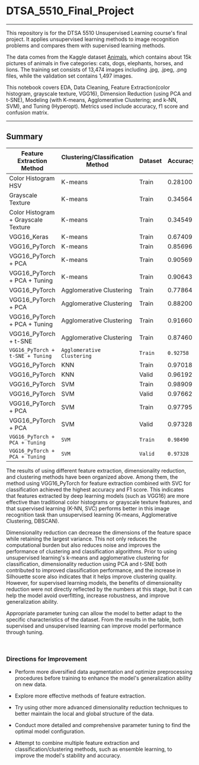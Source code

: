 # DTSA_5510_Final_Project
---

This repository is for the DTSA 5510 Unsupervised Learning course's final project. It applies unsupervised learning methods to image recognition problems and compares them with supervised learning methods.

The data comes from the Kaggle dataset [Animals](https://www.kaggle.com/datasets/antobenedetti/animals/data), which contains about 15k pictures of animals in five categories: cats, dogs, elephants, horses, and lions. The training set consists of 13,474 images including .jpg, .jpeg, .png files, while the validation set contains 1,497 images.

This notebook covers EDA, Data Cleaning, Feature Extraction(color histogram, grayscale texture, VGG16), Dimension Reduction (using PCA and t-SNE), Modeling (with K-means, Agglomerative Clustering; and k-NN, SVM), and Tuning (Hyperopt). Metrics used include accuracy, f1 score and confusion matrix.

---



## Summary


| Feature Extraction Method              | Clustering/Classification Method | Dataset | Accuracy | F1 Score | Silhouette Score |
|----------------------------------------|----------------------------------|---------|----------|----------|------------------|
| Color Histogram HSV                    | K-means                          | Train   | 0.28100  | 0.22006  | 0.14721          |
| Grayscale Texture                      | K-means                          | Train   | 0.34564  | 0.28369  | 0.47389          |
| Color Histogram + Grayscale Texture    | K-means                          | Train   | 0.34549  | 0.28357  | 0.47378          |
| VGG16_Keras                            | K-means                          | Train   | 0.67409  | 0.62173  | 0.10764          |
| VGG16_PyTorch                          | K-means                          | Train   | 0.85696  | 0.85748  | 0.12684          |
| VGG16_PyTorch + PCA                   | K-means                          | Train   | 0.90569  | 0.90649  | 0.52118          |
| VGG16_PyTorch + PCA + Tuning          | K-means                          | Train   | 0.90643  | 0.90721  | 0.52115          |
| VGG16_PyTorch                          | Agglomerative Clustering         | Train   | 0.77864  | 0.76939  | 0.13374          |
| VGG16_PyTorch + PCA                   | Agglomerative Clustering         | Train   | 0.88200  | 0.88277  | 0.51950          |
| VGG16_PyTorch + PCA + Tuning          | Agglomerative Clustering         | Train   | 0.91660  | 0.91703  | 0.51900          |
| VGG16_PyTorch + t-SNE                 | Agglomerative Clustering         | Train   | 0.87460  | 0.87588  | 0.32817          |
| `VGG16_PyTorch + t-SNE + Tuning`        | `Agglomerative Clustering`         | `Train`   | `0.92758`  | `0.92745`  | 0.36202          |
| VGG16_PyTorch                          | KNN                              | Train   | 0.97018  | 0.97016  | -         |
| VGG16_PyTorch                          | KNN                              | Valid   | 0.96192  | 0.96210  | -         |
| VGG16_PyTorch                          | SVM                              | Train   | 0.98909  | 0.98910  | -         |
| VGG16_PyTorch                          | SVM                              | Valid   | 0.97662  | 0.97665  | -         |
| VGG16_PyTorch + PCA                | SVM                              | Train   | 0.97795  | 0.97796  | -         |
| VGG16_PyTorch + PCA                | SVM                              | Valid   | 0.97328  | 0.97328  | -         |
| `VGG16_PyTorch + PCA + Tuning`       | `SVM`                              | `Train`   | `0.98490`  | `0.98491`  | -         |
| `VGG16_PyTorch + PCA + Tuning`       | `SVM`                              | `Valid`   | `0.97328`  | `0.97331`  | -         |


The results of using different feature extraction, dimensionality reduction, and clustering methods have been organized above. Among them, the method using VGG16_PyTorch for feature extraction combined with SVC for classification achieved the highest accuracy and F1 score. This indicates that features extracted by deep learning models (such as VGG16) are more effective than traditional color histograms or grayscale texture features, and that supervised learning (K-NN, SVC) performs better in this image recognition task than unsupervised learning (K-means, Agglomerative Clustering, DBSCAN).

Dimensionality reduction can decrease the dimensions of the feature space while retaining the largest variance. This not only reduces the computational burden but also reduces noise and improves the performance of clustering and classification algorithms. Prior to using unsupervised learning's k-means and agglomerative clustering for classification, dimensionality reduction using PCA and t-SNE both contributed to improved classification performance, and the increase in Silhouette score also indicates that it helps improve clustering quality. However, for supervised learning models, the benefits of dimensionality reduction were not directly reflected by the numbers at this stage, but it can help the model avoid overfitting, increase robustness, and improve generalization ability.

Appropriate parameter tuning can allow the model to better adapt to the specific characteristics of the dataset. From the results in the table, both supervised and unsupervised learning can improve model performance through tuning.

<br/>

### Directions for Improvement

- Perform more diversified data augmentation and optimize preprocessing procedures before training to enhance the model's generalization ability on new data.

- Explore more effective methods of feature extraction.

- Try using other more advanced dimensionality reduction techniques to better maintain the local and global structure of the data.

- Conduct more detailed and comprehensive parameter tuning to find the optimal model configuration.

- Attempt to combine multiple feature extraction and classification/clustering methods, such as ensemble learning, to improve the model's stability and accuracy.
